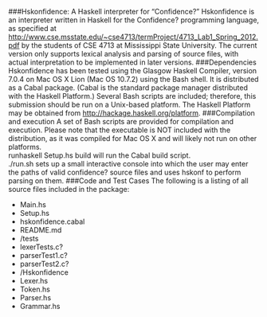 ###Hskonfidence: A Haskell interpreter for “Confidence?”
Hskonfidence is an interpreter written in Haskell for the Confidence? programming language, as specified at http://www.cse.msstate.edu/~cse4713/termProject/4713_Lab1_Spring_2012.pdf by the students of CSE 4713 at Mississippi State University.  The current version only supports lexical analysis and parsing of source files, with actual interpretation to be implemented in later versions.
###Dependencies
Hskonfidence has been tested using the Glasgow Haskell Compiler, version 7.0.4 on Mac OS X Lion (Mac OS 10.7.2) using the Bash shell.  It is distributed as a Cabal package.  (Cabal is the standard package manager distributed with the Haskell Platform.)  Several Bash scripts are included; therefore, this submission should be run on a Unix-based platform.
The Haskell Platform may be obtained from http://hackage.haskell.org/platform. 
###Compilation and execution
A set of Bash scripts are provided for compilation and execution.  Please note that the executable is NOT included with the distribution, as it was compiled for Mac OS X and will likely not run on other platforms.  
runhaskell Setup.hs build will run the Cabal build script.  
./run.sh sets up a small interactive console into which the user may enter the paths of valid confidence? source files and uses hskonf to perform parsing on them.
###Code and Test Cases
The following is a listing of all source files included in the package:  

+ Main.hs
+ Setup.hs
+ hskonfidence.cabal
+ README.md
+ /tests
 + lexerTests.c?
 + parserTest1.c?
 + parserTest2.c?
+ /Hskonfidence
 + Lexer.hs
 + Token.hs
 + Parser.hs
 + Grammar.hs
